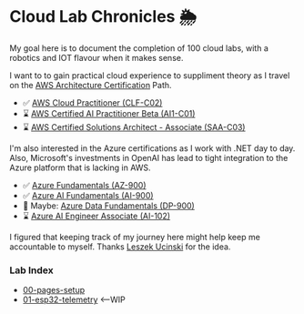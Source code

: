 # Cloud Lab Chronicles 🌦
My goal here is to document the completion of 100 cloud labs, with a robotics and IOT flavour when it makes sense.

I want to to gain practical cloud experience to suppliment theory as I travel on the [AWS Architecture Certification](https://d1.awsstatic.com/training-and-certification/docs/AWS_certification_paths.pdf) Path. 
- ✅ [AWS Cloud Practitioner (CLF-C02)](https://aws.amazon.com/certification/certified-cloud-practitioner/) 
- ⌛ [AWS Certified AI Practitioner Beta (AI1-C01)](https://aws.amazon.com/certification/certified-ai-practitioner/)
- ⌛ [AWS Certified Solutions Architect - Associate (SAA-C03)](https://aws.amazon.com/certification/certified-solutions-architect-associate/)

I'm also interested in the Azure certifications as I work with .NET day to day. Also, Microsoft's investments in OpenAI has lead to tight integration to the Azure platform that is lacking in AWS.
- ✅ [Azure Fundamentals (AZ-900)](https://learn.microsoft.com/en-us/credentials/certifications/azure-fundamentals/) 
- ✅ [Azure AI Fundamentals (AI-900)](https://learn.microsoft.com/en-us/credentials/certifications/azure-ai-fundamentals/)
- 🤔 Maybe: [Azure Data Fundamentals (DP-900)](https://learn.microsoft.com/en-us/credentials/certifications/azure-data-fundamentals/)
- ⌛ [Azure AI Engineer Associate (AI-102)](https://learn.microsoft.com/en-us/credentials/certifications/azure-ai-engineer/)

I figured that keeping track of my journey here might help keep me accountable to myself. Thanks [Leszek Ucinski](https://github.com/LesUski/100-Days-in-Cloud/tree/main) for the idea.

### Lab Index
- [00-pages-setup](https://github.com/matthewww/cloud-lab-chronicles/blob/main/docs/labs/00-pages-setup.md)
- [01-esp32-telemetry](https://github.com/matthewww/cloud-lab-chronicles/blob/main/docs/labs/01-esp32-telemetry.md) <--WIP
